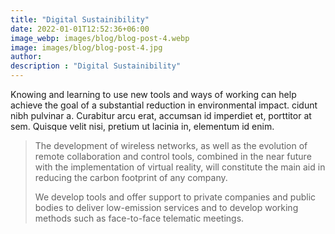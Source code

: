 ```yaml
---
title: "Digital Sustainibility"
date: 2022-01-01T12:52:36+06:00
image_webp: images/blog/blog-post-4.webp
image: images/blog/blog-post-4.jpg
author:
description : "Digital Sustainibility"
---
```


Knowing and learning to use new tools and ways of working can help achieve the goal of a substantial reduction in environmental impact. cidunt nibh pulvinar a. Curabitur arcu erat, accumsan id imperdiet et, porttitor at sem. Quisque velit nisi, pretium ut lacinia in, elementum id enim.

> The development of wireless networks, as well as the evolution of remote collaboration and control tools, combined in the near future with the implementation of virtual reality, will constitute the main aid in reducing the carbon footprint of any company.
> 
> We develop tools and offer support to private companies and public bodies to deliver low-emission services and to develop working methods such as face-to-face telematic meetings.
